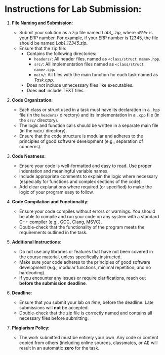 # Instructions for Lab Submission:

1. **File Naming and Submission**:
   - Submit your solution as a zip file named *Lab1_<ERP>.zip*, where `<ERP>` is your ERP number. For example, if your ERP number is 12345, the file should be named *Lab1_12345.zip*.
   - Ensure that the zip file:
     - Contains the following directories:
       - `headers/`: All header files, named as `<class/struct name>.hpp`.
       - `src/`: All implementation files named as `<class/struct name>.cpp`.
       - `main/`: All files with the main function for each task named as *Task<number>.cpp*.
     - Does not include unnecessary files like executables.
     - Does **not** include TEXT files.

2. **Code Organization**:
   - Each class or struct used in a task must have its declaration in a `.hpp` file (in the `headers/` directory) and its implementation in a `.cpp` file (in the `src/` directory).
   - The logic and function calls should be written in a separate main file (in the `main/` directory).
   - Ensure that the code structure is modular and adheres to the principles of good software development (e.g., separation of concerns).

3. **Code Neatness**:
   - Ensure your code is well-formatted and easy to read. Use proper indentation and meaningful variable names.
   - Include appropriate comments to explain the logic where necessary (especially for functions and complex sections of the code).
   - Add clear explanations where required (or specified) to make the logic of your program easy to follow.

4. **Code Compilation and Functionality**:
   - Ensure your code compiles without errors or warnings. You should be able to compile and run your code on any system with a standard C++ compiler (e.g., GCC, Clang, MSVC).
   - Double-check that the functionality of the program meets the requirements outlined in the task.

5. **Additional Instructions**:
   - Do not use any libraries or features that have not been covered in the course material, unless specifically instructed.
   - Make sure your code adheres to the principles of good software development (e.g., modular functions, minimal repetition, and no hardcoding).
   - If you encounter any issues or require clarifications, reach out **before the submission deadline**.

6. **Deadline**:
   - Ensure that you submit your lab *on time*, before the deadline. Late submissions will **not** be accepted.
   - Double-check that the zip file is correctly named and contains all necessary files before submitting.

7. **Plagiarism Policy**:
   - The work submitted must be entirely your own. Any code or content copied from others (including online sources, classmates, or AI) will result in an automatic **zero** for the task.
